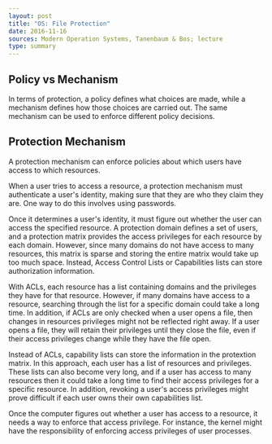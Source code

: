 ```yaml
---
layout: post
title: "OS: File Protection"
date: 2016-11-16
sources: Modern Operation Systems, Tanenbaum & Bos; lecture
type: summary
---
```


## Policy vs Mechanism
In terms of protection, a policy defines what choices are made, while a mechanism defines how those choices are carried out. The same mechanism can be used to enforce different policy decisions.

## Protection Mechanism
A protection mechanism can enforce policies about which users have access to which resources.

When a user tries to access a resource, a protection mechanism must authenticate a user's identity, making sure that they are who they claim they are. One way to do this involves using passwords.

Once it determines a user's identity, it must figure out whether the user can access the specified resource. A protection domain defines a set of users, and a protection matrix provides the access privileges for each resource by each domain. However, since many domains do not have access to many resources, this matrix is sparse and storing the entire matrix would take up too much space. Instead, Access Control Lists or Capabilities lists can store authorization information.

With ACLs, each resource has a list containing domains and the privileges they have for that resource. However, if many domains have access to a resource, searching through the list for a specific domain could take a long time. In addition, if ACLs are only checked when a user opens a file, then changes in resources privileges might not be reflected right away. If a user opens a file, they will retain their privileges until they close the file, even if their access privileges change while they have the file open.

Instead of ACLs, capability lists can store the information in the protextion matrix. In this approach, each user has a list of resources and privileges. These lists can also become very long, and if a user has access to many resources then it could take a long time to find their access privileges for a specific resource. In addition, revoking a user's access privileges might prove difficult if each user owns their own capabilities list.

Once the computer figures out whether a user has access to a resource, it needs a way to enforce that access privilege. For instance, the kernel might have the responsibility of enforcing access privileges of user processes.
